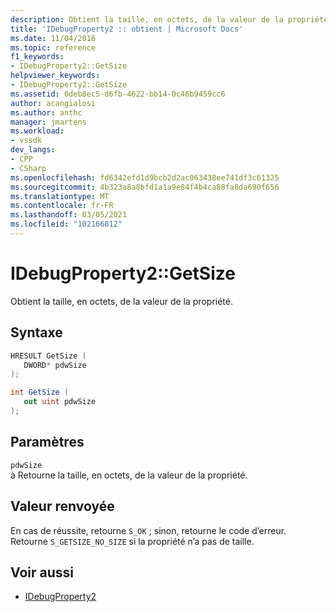 ```yaml
---
description: Obtient la taille, en octets, de la valeur de la propriété.
title: 'IDebugProperty2 :: obtient | Microsoft Docs'
ms.date: 11/04/2016
ms.topic: reference
f1_keywords:
- IDebugProperty2::GetSize
helpviewer_keywords:
- IDebugProperty2::GetSize
ms.assetid: 0deb8ec5-d6fb-4622-bb14-0c46b9459cc6
author: acangialosi
ms.author: anthc
manager: jmartens
ms.workload:
- vssdk
dev_langs:
- CPP
- CSharp
ms.openlocfilehash: fd6342efd1d9bcb2d2ac063438ee741df3c61325
ms.sourcegitcommit: 4b323a8a8bfd1a1a9e84f4b4ca88fa8da690f656
ms.translationtype: MT
ms.contentlocale: fr-FR
ms.lasthandoff: 03/05/2021
ms.locfileid: "102166812"
---
```

# <a name="idebugproperty2getsize"></a>IDebugProperty2::GetSize
Obtient la taille, en octets, de la valeur de la propriété.

## <a name="syntax"></a>Syntaxe

```cpp
HRESULT GetSize ( 
   DWORD* pdwSize
);
```

```csharp
int GetSize ( 
   out uint pdwSize
);
```

## <a name="parameters"></a>Paramètres
`pdwSize`\
à Retourne la taille, en octets, de la valeur de la propriété.

## <a name="return-value"></a>Valeur renvoyée
 En cas de réussite, retourne `S_OK` ; sinon, retourne le code d’erreur. Retourne `S_GETSIZE_NO_SIZE` si la propriété n’a pas de taille.

## <a name="see-also"></a>Voir aussi
- [IDebugProperty2](../../../extensibility/debugger/reference/idebugproperty2.md)
